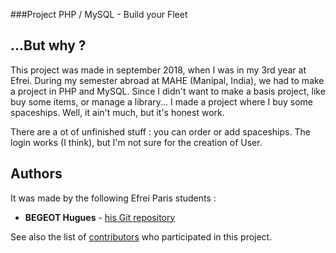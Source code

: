 ###Project PHP / MySQL - Build your Fleet

## ...But why ?

This project was made in september 2018, when I was in my 3rd year at Efrei.
During my semester abroad at MAHE (Manipal, India), we had to make a project in PHP and MySQL.
Since I didn't want to make a basis project, like buy some items, or manage a library... I made a project where I buy some spaceships. Well, it ain't much, but it's honest work.


There are a ot of unfinished stuff : you can order or add spaceships.
The login works (I think), but I'm not sure for the creation of User.


## Authors

It was made by the following Efrei Paris students :
* **BEGEOT Hugues** - [his Git repository](https://github.com/opsilonn)

See also the list of [contributors](https://github.com/opsilonn/Project_WebServices/graphs/contributors) who participated in this project.
